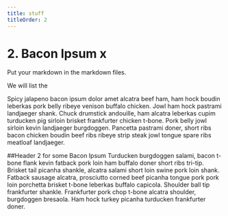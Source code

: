 ```yaml
---
title: stuff
titleOrder: 2
---
```


# 2. Bacon Ipsum x

Put your markdown in the markdown files.

We will list the

Spicy jalapeno bacon ipsum dolor amet alcatra beef ham, ham hock boudin leberkas pork belly ribeye venison buffalo chicken. Jowl ham hock pastrami landjaeger shank. Chuck drumstick andouille, ham alcatra leberkas cupim turducken pig sirloin brisket frankfurter chicken t-bone. Pork belly jowl sirloin kevin landjaeger burgdoggen. Pancetta pastrami doner, short ribs bacon chicken boudin beef ribs ribeye strip steak jowl tongue spare ribs meatloaf landjaeger.

##Header 2 for some Bacon Ipsum
Turducken burgdoggen salami, bacon t-bone flank kevin fatback pork loin ham buffalo doner short ribs tri-tip. Brisket tail picanha shankle, alcatra salami short loin swine pork loin shank. Fatback sausage alcatra, prosciutto corned beef picanha tongue pork pork loin porchetta brisket t-bone leberkas buffalo capicola. Shoulder ball tip frankfurter shankle. Frankfurter pork chop t-bone alcatra shoulder, burgdoggen bresaola. Ham hock turkey picanha turducken frankfurter doner.
